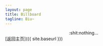 ```yaml
---
layout: page
title: Billboard
tagline: Biu~
---
```


<div style="text-align:center">:shit:nothing...</div>
[返回主页]({{ site.baseurl }})

